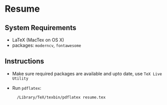 # Resume

## System Requirements

- LaTeX (MacTex on OS X)
- packages: `moderncv`, `fontawesome` 

## Instructions

- Make sure required packages are available and upto date, use `TeX Live Utility`
- Run `pdflatex`:

        /Library/TeX/texbin/pdflatex resume.tex